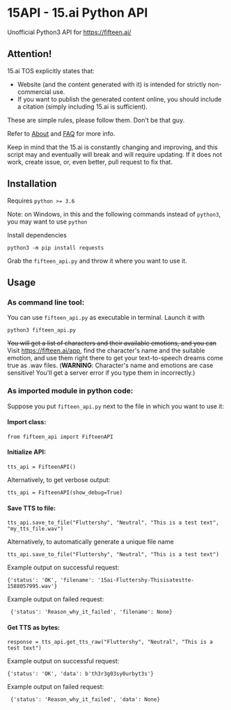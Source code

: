 # 15API - 15.ai Python API

Unofficial Python3 API for https://fifteen.ai/

## Attention!
15.ai TOS explicitly states that:
- Website (and the content generated with it) is intended for strictly non-commercial use.
- If you want to publish the generated content online, you should include a citation (simply including 15.ai is sufficient).
  
These are simple rules, please follow them. Don't be that guy.


Refer to [About](https://fifteen.ai/about) and [FAQ](https://fifteen.ai/faq) for more info.


Keep in mind that the 15.ai is constantly changing and improving, and this script may and eventually will break and will require updating. If it does not work, create issue, or, even better, pull request to fix that.

  
## Installation
Requires `python >= 3.6`


Note: on Windows, in this and the following commands instead of `python3`, you may want to use `python`

Install dependencies

    python3 -m pip install requests
Grab the `fifteen_api.py` and throw it where you want to use it.

## Usage
### As command line tool:
You can use `fifteen_api.py` as executable in terminal. Launch it with

    python3 fifteen_api.py
 ~~You will get a list of characters and their available emotions, and you can~~ Visit https://fifteen.ai/app, find the character's name and the suitable emotion, and use them right there to get your text-to-speech dreams come true as .wav files. (**WARNING**: Character's name and emotions are case sensitive! You'll get a server error if you type them in incorrectly.)
### As imported module in python code:
Suppose you put `fifteen_api.py` next to the file in which you want to use it:
#### Import class:

    from fifteen_api import FifteenAPI

#### Initialize API:

    tts_api = FifteenAPI()
Alternatively, to get verbose output:

    tts_api = FifteenAPI(show_debug=True)

#### Save TTS to file:

    tts_api.save_to_file("Fluttershy", "Neutral", "This is a test text", "my_tts_file.wav")
Alternatively, to automatically generate a unique file name

    tts_api.save_to_file("Fluttershy", "Neutral", "This is a test text")
Example output on successful request: 


    {'status': 'OK', 'filename': '15ai-Fluttershy-Thisisatestte-1588057995.wav'}
Example output on failed request: 

     {'status': 'Reason_why_it_failed', 'filename': None}
#### Get TTS as bytes:

    response = tts_api.get_tts_raw("Fluttershy", "Neutral", "This is a test text")
Example output on successful request: 


    {'status': 'OK', 'data': b'th3r3g03sy0urbyt3s'}
Example output on failed request: 

     {'status': 'Reason_why_it_failed', 'data': None}
